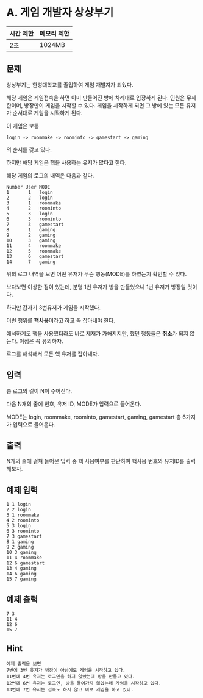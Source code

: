 # A. 게임 개발자 상상부기

| 시간 제한 | 메모리 제한 |
| --- | --- |
| 2초 | 1024MB |

## 문제
상상부기는 한성대학교를 졸업하여 게임 개발자가 되었다.

해당 게임은 게임접속을 하면 이미 만들어진 방에 차례대로 입장하게 된다.
인원은 무제한이며, 방장만이 게임을 시작할 수 있다. 
게임을 시작하게 되면 그 방에 있는 모든 유저가 순서대로 게임을 시작하게 된다.

이 게임은 보통 
```
login -> roommake -> roominto -> gamestart -> gaming
```
의 순서를 갖고 있다.

하지만 해당 게임은 핵을 사용하는 유저가 많다고 한다.

해당 게임의 로그의 내역은 다음과 같다.
```
Number User MODE
1       1   login 
2       2   login
3       1   roommake
4       2   roominto
5       3   login
6       3   roominto
7       3   gamestart
8       1   gaming
9       2   gaming
10      3   gaming
11      4   roommake
12      5   roommake
13      6   gamestart
14      7   gaming
```
위의 로그 내역을 보면 어떤 유저가 무슨 행동(MODE)를 하였는지 확인할 수 있다.

보다보면 이상한 점이 있는데, 분명 1번 유저가 방을 만들었으니 1번 유저가 방장일 것이다.

하지만 갑자기 3번유저가 게임을 시작했다.

이런 행위를 **핵사용**이라고 하고 꼭 잡아내야 한다.

애석하게도 핵을 사용했더라도 바로 제재가 가해지지만, 했던 행동들은 **취소**가 되지 않는다. 이점은 꼭 유의하자.

로그를 해석해서 모든 핵 유저를 잡아내자.

## 입력
총 로그의 길이 N이 주어진다.

다음 N개의 줄에 번호, 유저 ID, MODE가 입력으로 들어온다.

MODE는 login, roommake, roominto, gamestart, gaming, gamestart 총 6가지가 입력으로 들어온다.

## 출력
N개의 줄에 걸쳐 들어온 입력 중 핵 사용여부를 판단하여 핵사용 번호와 유저ID를 출력해보자.

## 예제 입력

```
1 1 login 
2 2 login
3 1 roommake
4 2 roominto
5 3 login
6 3 roominto
7 3 gamestart
8 1 gaming
9 2 gaming
10 3 gaming
11 4 roommake
12 6 gamestart
13 4 gaming
14 6 gaming
15 7 gaming
```

## 예제 출력

```
7 3
11 4
12 6
15 7
```

## Hint
```
예제 출력을 보면
7번에 3번 유저가 방장이 아님에도 게임을 시작하고 있다.
11번에 4번 유저는 로그인을 하지 않았는데 방을 만들고 있다.
12번에 6번 유저는 로그인, 방을 들어가지 않았는데 게임을 시작하고 있다.
13번에 7번 유저는 접속도 하지 않고 바로 게임을 하고 있다.
```

